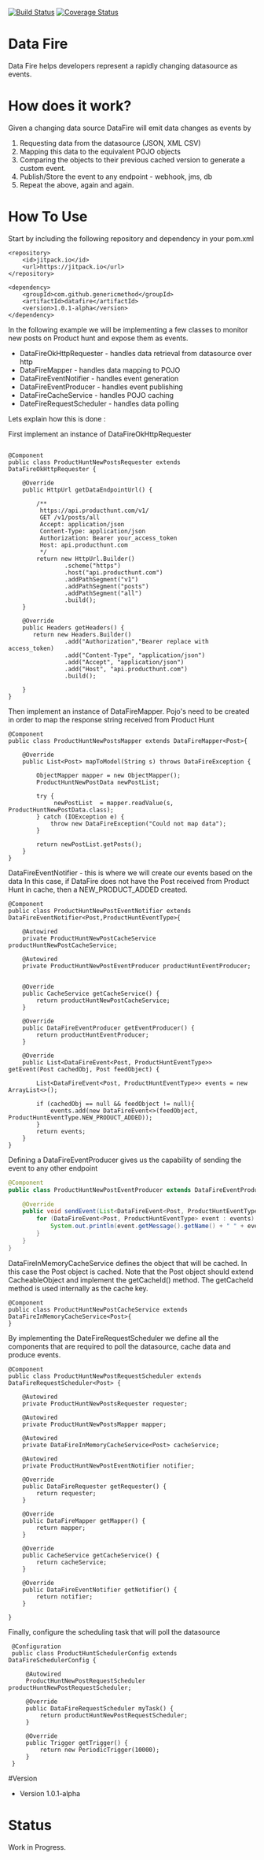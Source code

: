 [![Build Status](https://travis-ci.org/genericmethod/datafire.svg?branch=master)](https://travis-ci.org/genericmethod/datafire)
[![Coverage Status](https://coveralls.io/repos/genericmethod/feed-fire/badge.svg?branch=master&service=github)](https://coveralls.io/github/genericmethod/datafiree?branch=master)

# Data Fire
Data Fire helps developers represent a rapidly changing datasource as events.

# How does it work?

Given a changing data source DataFire will emit data changes as events by

1. Requesting data from the datasource (JSON, XML CSV)
2. Mapping this data to the equivalent POJO objects
3. Comparing the objects to their previous cached version to generate a custom event.
4. Publish/Store the event to any endpoint - webhook, jms, db
5. Repeat the above, again and again.


# How To Use

Start by including the following repository and dependency in your pom.xml

```
<repository>
    <id>jitpack.io</id>
    <url>https://jitpack.io</url>
</repository>

<dependency>
    <groupId>com.github.genericmethod</groupId>
    <artifactId>datafire</artifactId>
    <version>1.0.1-alpha</version>
</dependency>
```

In the following example we will be implementing a few classes to monitor new posts on Product hunt and expose them as events.

- DataFireOkHttpRequester - handles data retrieval from datasource over http
- DataFireMapper - handles data mapping to POJO
- DataFireEventNotifier - handles event generation
- DataFireEventProducer - handles event publishing
- DataFireCacheService  - handles POJO caching
- DateFireRequestScheduler - handles data polling

Lets explain how this is done :

First implement an instance of DataFireOkHttpRequester

```

@Component
public class ProductHuntNewPostsRequester extends DataFireOkHttpRequester {

    @Override
    public HttpUrl getDataEndpointUrl() {

        /**
         https://api.producthunt.com/v1/
         GET /v1/posts/all
         Accept: application/json
         Content-Type: application/json
         Authorization: Bearer your_access_token
         Host: api.producthunt.com
         */
        return new HttpUrl.Builder()
                .scheme("https")
                .host("api.producthunt.com")
                .addPathSegment("v1")
                .addPathSegment("posts")
                .addPathSegment("all")
                .build();
    }

    @Override
    public Headers getHeaders() {
       return new Headers.Builder()
                .add("Authorization","Bearer replace with access_token)
                .add("Content-Type", "application/json")
                .add("Accept", "application/json")
                .add("Host", "api.producthunt.com")
                .build();

    }
}

```

Then implement an instance of DataFireMapper. Pojo's need to be created in order to map the response string received from Product Hunt

```
@Component
public class ProductHuntNewPostsMapper extends DataFireMapper<Post>{

    @Override
    public List<Post> mapToModel(String s) throws DataFireException {

        ObjectMapper mapper = new ObjectMapper();
        ProductHuntNewPostData newPostList;

        try {
             newPostList  = mapper.readValue(s, ProductHuntNewPostData.class);
        } catch (IOException e) {
            throw new DataFireException("Could not map data");
        }

        return newPostList.getPosts();
    }
}
```

DataFireEventNotifier - this is where we will create our events based on the data
In this case, if DataFire does not have the Post received from Product Hunt in cache,
then a NEW_PRODUCT_ADDED created.

```
@Component
public class ProductHuntNewPostEventNotifier extends DataFireEventNotifier<Post,ProductHuntEventType>{

    @Autowired
    private ProductHuntNewPostCacheService productHuntNewPostCacheService;

    @Autowired
    private ProductHuntNewPostEventProducer productHuntEventProducer;


    @Override
    public CacheService getCacheService() {
        return productHuntNewPostCacheService;
    }

    @Override
    public DataFireEventProducer getEventProducer() {
        return productHuntEventProducer;
    }

    @Override
    public List<DataFireEvent<Post, ProductHuntEventType>> getEvent(Post cachedObj, Post feedObject) {

        List<DataFireEvent<Post, ProductHuntEventType>> events = new ArrayList<>();

        if (cachedObj == null && feedObject != null){
            events.add(new DataFireEvent<>(feedObject, ProductHuntEventType.NEW_PRODUCT_ADDED));
        }
        return events;
    }
}
```

Defining a DataFireEventProducer gives us the capability of sending the event to any other endpoint

```java
@Component
public class ProductHuntNewPostEventProducer extends DataFireEventProducer<Post,ProductHuntEventType>{

    @Override
    public void sendEvent(List<DataFireEvent<Post, ProductHuntEventType>> events) {
        for (DataFireEvent<Post, ProductHuntEventType> event : events) {
            System.out.println(event.getMessage().getName() + " " + event.getEventType().name());
        }
    }
}

```

DataFireInMemoryCacheService defines the object that will be cached. In this case the Post object is cached.
Note that the Post object should extend CacheableObject and implement the getCacheId() method.
The getCacheId method is used internally as the cache key.

```
@Component
public class ProductHuntNewPostCacheService extends DataFireInMemoryCacheService<Post>{
}

```

By implementing the DateFireRequestScheduler we define all the components that are required to
poll the datasource, cache data and produce events.

```
@Component
public class ProductHuntNewPostRequestScheduler extends DataFireRequestScheduler<Post> {

    @Autowired
    private ProductHuntNewPostsRequester requester;

    @Autowired
    private ProductHuntNewPostsMapper mapper;

    @Autowired
    private DataFireInMemoryCacheService<Post> cacheService;

    @Autowired
    private ProductHuntNewPostEventNotifier notifier;

    @Override
    public DataFireRequester getRequester() {
        return requester;
    }

    @Override
    public DataFireMapper getMapper() {
        return mapper;
    }

    @Override
    public CacheService getCacheService() {
        return cacheService;
    }

    @Override
    public DataFireEventNotifier getNotifier() {
        return notifier;
    }

}
```

Finally, configure the scheduling task that will poll the datasource

```
 @Configuration
 public class ProductHuntSchedulerConfig extends DataFireSchedulerConfig {

     @Autowired
     ProductHuntNewPostRequestScheduler productHuntNewPostRequestScheduler;

     @Override
     public DataFireRequestScheduler myTask() {
         return productHuntNewPostRequestScheduler;
     }

     @Override
     public Trigger getTrigger() {
         return new PeriodicTrigger(10000);
     }
 }
```

#Version

- Version 1.0.1-alpha


# Status
Work in Progress.




